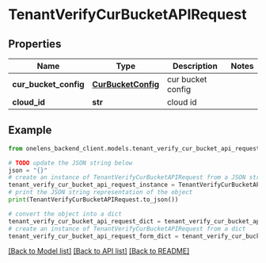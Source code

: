 # TenantVerifyCurBucketAPIRequest


## Properties

Name | Type | Description | Notes
------------ | ------------- | ------------- | -------------
**cur_bucket_config** | [**CurBucketConfig**](CurBucketConfig.md) | cur bucket config | 
**cloud_id** | **str** | cloud id | 

## Example

```python
from onelens_backend_client.models.tenant_verify_cur_bucket_api_request import TenantVerifyCurBucketAPIRequest

# TODO update the JSON string below
json = "{}"
# create an instance of TenantVerifyCurBucketAPIRequest from a JSON string
tenant_verify_cur_bucket_api_request_instance = TenantVerifyCurBucketAPIRequest.from_json(json)
# print the JSON string representation of the object
print(TenantVerifyCurBucketAPIRequest.to_json())

# convert the object into a dict
tenant_verify_cur_bucket_api_request_dict = tenant_verify_cur_bucket_api_request_instance.to_dict()
# create an instance of TenantVerifyCurBucketAPIRequest from a dict
tenant_verify_cur_bucket_api_request_form_dict = tenant_verify_cur_bucket_api_request.from_dict(tenant_verify_cur_bucket_api_request_dict)
```
[[Back to Model list]](../README.md#documentation-for-models) [[Back to API list]](../README.md#documentation-for-api-endpoints) [[Back to README]](../README.md)


